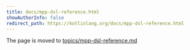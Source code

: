 ```yaml
---
title: docs/mpp-dsl-reference.html
showAuthorInfo: false
redirect_path: https://kotlinlang.org/docs/mpp-dsl-reference.html
---
```


The page is moved to [topics/mpp-dsl-reference.md](docs/topics/mpp-dsl-reference.md)
